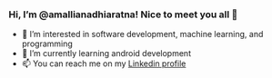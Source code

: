 ### Hi, I’m @amallianadhiaratna! Nice to meet you all 👋
- 👀 I’m interested in software development, machine learning, and programming
- 🌱 I’m currently learning android development
- 📫 You can reach me on my [Linkedin profile](https://www.linkedin.com/in/amallia-nadhiaratna/)

<!---
amallianadhiaratna/amallianadhiaratna is a ✨ special ✨ repository because its `README.md` (this file) appears on your GitHub profile.
You can click the Preview link to take a look at your changes.
--->
